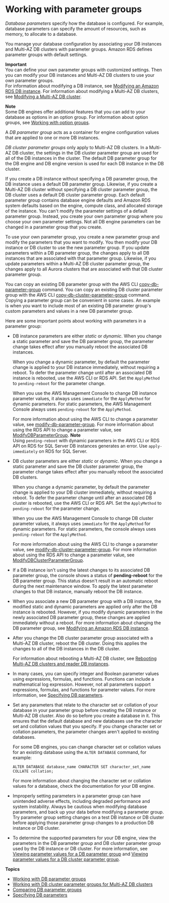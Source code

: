 # Working with parameter groups<a name="USER_WorkingWithParamGroups"></a>

*Database parameters* specify how the database is configured\. For example, database parameters can specify the amount of resources, such as memory, to allocate to a database\.

 You manage your database configuration by associating your DB instances and Multi\-AZ DB clusters with parameter groups\. Amazon RDS defines parameter groups with default settings\. 

**Important**  
You can define your own parameter groups with customized settings\. Then you can modify your DB instances and Multi\-AZ DB clusters to use your own parameter groups\.  
For information about modifying a DB instance, see [Modifying an Amazon RDS DB instance](Overview.DBInstance.Modifying.md)\. For information about modifying a Multi\-AZ DB clusters, see [Modifying a Multi\-AZ DB cluster](modify-multi-az-db-cluster.md)\.

**Note**  
Some DB engines offer additional features that you can add to your database as options in an option group\. For information about option groups, see [Working with option groups](USER_WorkingWithOptionGroups.md)\.

 A *DB parameter group* acts as a container for engine configuration values that are applied to one or more DB instances\. 

 *DB cluster parameter groups* only apply to Multi\-AZ DB clusters\. In a Multi\-AZ DB cluster, the settings in the DB cluster parameter group are used for all of the DB instances in the cluster\. The default DB parameter group for the DB engine and DB engine version is used for each DB instance in the DB cluster\. 

 If you create a DB instance without specifying a DB parameter group, the DB instance uses a default DB parameter group\. Likewise, if you create a Multi\-AZ DB cluster without specifying a DB cluster parameter group, the DB cluster uses a default DB cluster parameter group\. Each default parameter group contains database engine defaults and Amazon RDS system defaults based on the engine, compute class, and allocated storage of the instance\. You can't modify the parameter settings of a default parameter group\. Instead, you create your own parameter group where you choose your own parameter settings\. Not all DB engine parameters can be changed in a parameter group that you create\. 

 To use your own parameter group, you create a new parameter group and modify the parameters that you want to modify\. You then modify your DB instance or DB cluster to use the new parameter group\. If you update parameters within a DB parameter group, the changes apply to all DB instances that are associated with that parameter group\. Likewise, if you update parameters within a Multi\-AZ DB cluster parameter group, the changes apply to all Aurora clusters that are associated with that DB cluster parameter group\. 

 You can copy an existing DB parameter group with the AWS CLI [copy\-db\-parameter\-group](https://docs.aws.amazon.com/cli/latest/reference/rds/copy-db-parameter-group.html) command\. You can copy an existing DB cluster parameter group with the AWS CLI [copy\-db\-cluster\-parameter\-group](https://docs.aws.amazon.com/cli/latest/reference/rds/copy-db-cluster-parameter-group.html) command\. Copying a parameter group can be convenient in some cases\. An example is when you want to include most of an existing DB parameter group's custom parameters and values in a new DB parameter group\. 

Here are some important points about working with parameters in a parameter group:
+ DB instance parameters are either *static* or *dynamic*\. When you change a static parameter and save the DB parameter group, the parameter change takes effect after you manually reboot the associated DB instances\.

  When you change a dynamic parameter, by default the parameter change is applied to your DB instance immediately, without requiring a reboot\. To defer the parameter change until after an associated DB instance is rebooted, use the AWS CLI or RDS API\. Set the `ApplyMethod` to `pending-reboot` for the parameter change\.

  When you use the AWS Management Console to change DB instance parameter values, it always uses `immediate` for the `ApplyMethod` for dynamic parameters\. For static parameters, the AWS Management Console always uses `pending-reboot` for the `ApplyMethod`\.

  For more information about using the AWS CLI to change a parameter value, see [modify\-db\-parameter\-group](https://docs.aws.amazon.com/cli/latest/reference/rds/modify-db-parameter-group.html)\. For more information about using the RDS API to change a parameter value, see [ModifyDBParameterGroup](https://docs.aws.amazon.com/AmazonRDS/latest/APIReference/API_ModifyDBParameterGroup.html)\.
**Note**  
Using `pending-reboot` with dynamic parameters in the AWS CLI or RDS API on RDS for SQL Server DB instances generates an error\. Use `apply-immediately` on RDS for SQL Server\.
+ DB cluster parameters are either *static* or *dynamic*\. When you change a static parameter and save the DB cluster parameter group, the parameter change takes effect after you manually reboot the associated DB clusters\.

  When you change a dynamic parameter, by default the parameter change is applied to your DB cluster immediately, without requiring a reboot\. To defer the parameter change until after an associated DB cluster is rebooted, use the AWS CLI or RDS API\. Set the `ApplyMethod` to `pending-reboot` for the parameter change\.

  When you use the AWS Management Console to change DB cluster parameter values, it always uses `immediate` for the `ApplyMethod` for dynamic parameters\. For static parameters, the console always uses `pending-reboot` for the `ApplyMethod`\.

  For more information about using the AWS CLI to change a parameter value, see [modify\-db\-cluster\-parameter\-group](https://docs.aws.amazon.com/cli/latest/reference/rds/modify-db-cluster-parameter-group.html)\. For more information about using the RDS API to change a parameter value, see [ModifyDBClusterParameterGroup](https://docs.aws.amazon.com/AmazonRDS/latest/APIReference/API_ModifyDBClusterParameterGroup.html)\.
+ If a DB instance isn't using the latest changes to its associated DB parameter group, the console shows a status of **pending\-reboot** for the DB parameter group\. This status doesn't result in an automatic reboot during the next maintenance window\. To apply the latest parameter changes to that DB instance, manually reboot the DB instance\.
+ When you associate a new DB parameter group with a DB instance, the modified static and dynamic parameters are applied only after the DB instance is rebooted\. However, if you modify dynamic parameters in the newly associated DB parameter group, these changes are applied immediately without a reboot\. For more information about changing the DB parameter group, see [Modifying an Amazon RDS DB instance](Overview.DBInstance.Modifying.md)\.
+ After you change the DB cluster parameter group associated with a Multi\-AZ DB cluster, reboot the DB cluster\. Doing this applies the changes to all of the DB instances in the DB cluster\.

  For information about rebooting a Multi\-AZ DB cluster, see [Rebooting Multi\-AZ DB clusters and reader DB instances](multi-az-db-clusters-concepts-rebooting.md)\.
+ In many cases, you can specify integer and Boolean parameter values using expressions, formulas, and functions\. Functions can include a mathematical log expression\. However, not all parameters support expressions, formulas, and functions for parameter values\. For more information, see [Specifying DB parameters](USER_ParamValuesRef.md)\.
+ Set any parameters that relate to the character set or collation of your database in your parameter group before creating the DB instance or Multi\-AZ DB cluster\. Also do so before you create a database in it\. This ensures that the default database and new databases use the character set and collation values that you specify\. If you change character set or collation parameters, the parameter changes aren't applied to existing databases\.

  For some DB engines, you can change character set or collation values for an existing database using the `ALTER DATABASE` command, for example:

  ```
  ALTER DATABASE database_name CHARACTER SET character_set_name COLLATE collation;
  ```

  For more information about changing the character set or collation values for a database, check the documentation for your DB engine\.
+ Improperly setting parameters in a parameter group can have unintended adverse effects, including degraded performance and system instability\. Always be cautious when modifying database parameters, and back up your data before modifying a parameter group\. Try parameter group setting changes on a test DB instance or DB cluster before applying those parameter group changes to a production DB instance or DB cluster\.
+ To determine the supported parameters for your DB engine, view the parameters in the DB parameter group and DB cluster parameter group used by the DB instance or DB cluster\. For more information, see [Viewing parameter values for a DB parameter group](USER_WorkingWithDBInstanceParamGroups.md#USER_WorkingWithParamGroups.Viewing) and [Viewing parameter values for a DB cluster parameter group](USER_WorkingWithDBClusterParamGroups.md#USER_WorkingWithParamGroups.ViewingCluster)\.

**Topics**
+ [Working with DB parameter groups](USER_WorkingWithDBInstanceParamGroups.md)
+ [Working with DB cluster parameter groups for Multi\-AZ DB clusters](USER_WorkingWithDBClusterParamGroups.md)
+ [Comparing DB parameter groups](USER_WorkingWithParamGroups.Comparing.md)
+ [Specifying DB parameters](USER_ParamValuesRef.md)